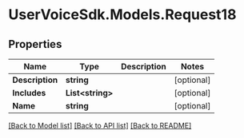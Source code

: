 # UserVoiceSdk.Models.Request18
## Properties

Name | Type | Description | Notes
------------ | ------------- | ------------- | -------------
**Description** | **string** |  | [optional] 
**Includes** | **List&lt;string&gt;** |  | [optional] 
**Name** | **string** |  | [optional] 

[[Back to Model list]](../README.md#documentation-for-models) [[Back to API list]](../README.md#documentation-for-api-endpoints) [[Back to README]](../README.md)

